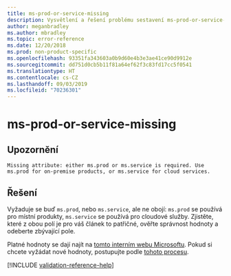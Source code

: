 ```yaml
---
title: ms-prod-or-service-missing
description: Vysvětlení a řešení problému sestavení ms-prod-or-service-missing na webu Docs
author: meganbradley
ms.author: mbradley
ms.topic: error-reference
ms.date: 12/20/2018
ms.prod: non-product-specific
ms.openlocfilehash: 93351fa343603a0b9d60e4b3e3ae41ce90d9912e
ms.sourcegitcommit: dd751d0cb5b11f81a64ef62f3c83fd17cc5f0541
ms.translationtype: HT
ms.contentlocale: cs-CZ
ms.lasthandoff: 09/03/2019
ms.locfileid: "70236301"
---
```

# <a name="ms-prod-or-service-missing"></a>ms-prod-or-service-missing

## <a name="warning"></a>Upozornění

`Missing attribute: either ms.prod or ms.service is required. Use ms.prod for on-premise products, or ms.service for cloud services.`

## <a name="resolution"></a>Řešení

Vyžaduje se buď `ms.prod`, nebo `ms.service`, ale ne obojí: `ms.prod` se používá pro místní produkty, `ms.service` se používá pro cloudové služby. Zjistěte, které z obou polí je pro váš článek to patřičné, ověřte správnost hodnoty a odeberte zbývající pole.

Platné hodnoty se dají najít na [tomto interním webu Microsoftu](https://docsmetadatatool.azurewebsites.net/allowlists). Pokud si chcete vyžádat nové hodnoty, postupujte podle [tohoto procesu](https://review.docs.microsoft.com/help/contribute/metadata-changes?branch=master).

<!--make sure to add this file to your includes folder and verify the path-->
[!INCLUDE [validation-reference-help](includes/validation-reference-help.md)]
